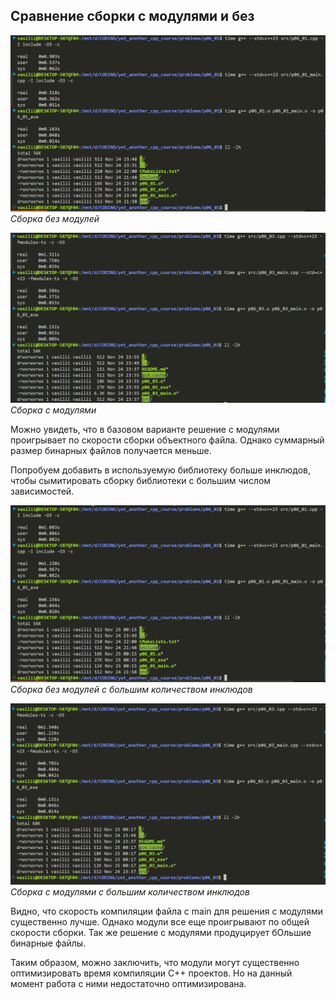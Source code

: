 ## Сравнение сборки с модулями и без

![](pics/old.png)\
*Сборка без модулей*

![](pics/modules.png)\
*Сборка c модулями*

Можно увидеть, что в базовом варианте решение с модулями проигрывает по скорости сборки объектного файла. Однако суммарный размер бинарных файлов получается меньше.

Попробуем добавить в используемую библиотеку больше инклюдов, чтобы сымитировать сборку библиотеки с большим числом зависимостей.

![](pics/old_many_includes.png)\
*Сборка без модулей с большим количеством инклюдов*

![](pics/modules_many_includes.png)\
*Сборка c модулями с большим количеством инклюдов*

Видно, что скорость компиляции файла с main для решения с модулями существенно лучше. Однако модули все еще проигрывают по общей скорости сборки. Так же решение с модулями продуцирует бОльшие бинарные файлы.

Таким образом, можно заключить, что модули могут существенно оптимизировать время компиляции C++ проектов. Но на данный момент работа с ними недостаточно оптимизирована.
